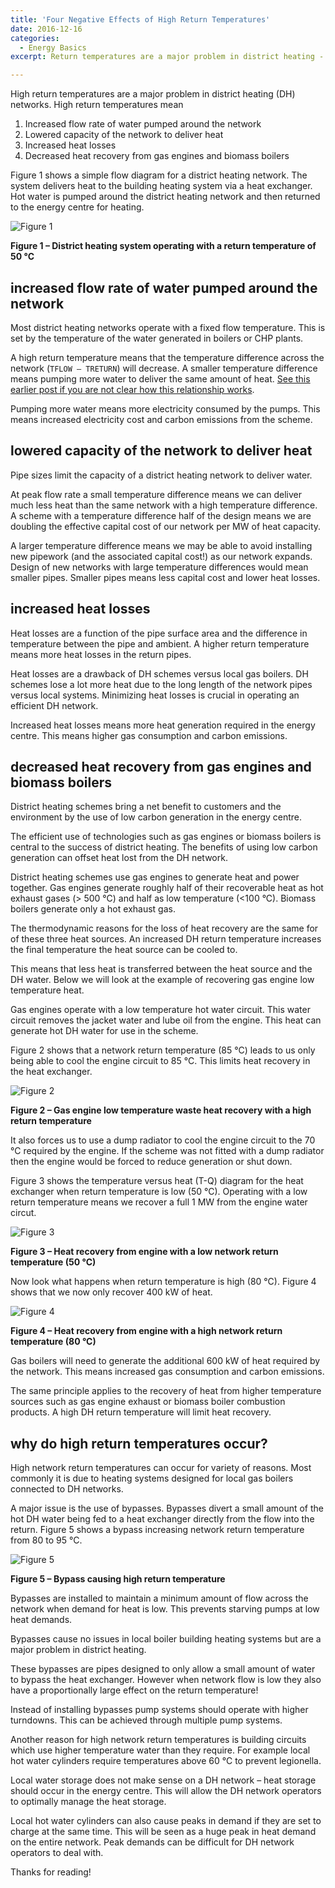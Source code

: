```yaml
---
title: 'Four Negative Effects of High Return Temperatures'
date: 2016-12-16
categories:
  - Energy Basics
excerpt: Return temperatures are a major problem in district heating - do you know why?

---
```


High return temperatures are a major problem in district heating (DH) networks.  High return temperatures mean

1. Increased flow rate of water pumped around the network
2. Lowered capacity of the network to deliver heat
3. Increased heat losses
4. Decreased heat recovery from gas engines and biomass boilers

Figure 1 shows a simple flow diagram for a district heating network.  The system delivers heat to the building heating system via a heat exchanger.  Hot water is pumped around the district heating network and then returned to the energy centre for heating.

![Figure 1]({{"/assets/return_temps/fig1.png"}})

**Figure 1 – District heating system operating with a return temperature of 50 °C**

## increased flow rate of water pumped around the network

Most district heating networks operate with a fixed flow temperature. This is set by the temperature of the water generated in boilers or CHP plants.

A high return temperature means that the temperature difference across the network (`TFLOW – TRETURN`) will decrease.  A smaller temperature difference means pumping more water to deliver the same amount of heat. [See this earlier post if you are not clear how this relationship works](http://adgefficiency.com/energy-basics-q-m-cp-dt/).

Pumping more water means more electricity consumed by the pumps. This means increased electricity cost and carbon emissions from the scheme.

## lowered capacity of the network to deliver heat

Pipe sizes limit the capacity of a district heating network to deliver water.

At peak flow rate a small temperature difference means we can deliver much less heat than the same network with a high temperature difference.   A scheme with a temperature difference half of the design means we are doubling the effective capital cost of our network per MW of heat capacity.

A larger temperature difference means we may be able to avoid installing new pipework (and the associated capital cost!) as our network expands.  Design of new networks with large temperature differences would mean smaller pipes. Smaller pipes means less capital cost and lower heat losses.

## increased heat losses

Heat losses are a function of the pipe surface area and the difference in temperature between the pipe and ambient. A higher return temperature means more heat losses in the return pipes.

Heat losses are a drawback of DH schemes versus local gas boilers. DH schemes lose a lot more heat due to the long length of the network pipes versus local systems. Minimizing heat losses is crucial in operating an efficient DH network.

Increased heat losses means more heat generation required in the energy centre. This means higher gas consumption and carbon emissions.

## decreased heat recovery from gas engines and biomass boilers

District heating schemes bring a net benefit to customers and the environment by the use of low carbon generation in the energy centre.

The efficient use of technologies such as gas engines or biomass boilers is central to the success of district heating.  The benefits of using low carbon generation can offset heat lost from the DH network.

District heating schemes use gas engines to generate heat and power together.  Gas engines generate roughly half of their recoverable heat as hot exhaust gases (> 500 °C) and half as low temperature (<100 °C). Biomass boilers generate only a hot exhaust gas.

The thermodynamic reasons for the loss of heat recovery are the same for of these three heat sources.  An increased DH return temperature increases the final temperature the heat source can be cooled to.

This means that less heat is transferred between the heat source and the DH water.  Below we will look at the example of recovering gas engine low temperature heat.

Gas engines operate with a low temperature hot water circuit.  This water circuit removes the jacket water and lube oil from the engine.  This heat can generate hot DH water for use in the scheme.

Figure 2 shows that a network return temperature (85 °C) leads to us only being able to cool the engine circuit to 85 °C.  This limits heat recovery in the heat exchanger.

![Figure 2]({{"/assets/return_temps/fig2.png"}})

**Figure 2 – Gas engine low temperature waste heat recovery with a high return temperature**

It also forces us to use a dump radiator to cool the engine circuit to the 70 °C required by the engine.  If the scheme was not fitted with a dump radiator then the engine would be forced to reduce generation or shut down.

Figure 3 shows the temperature versus heat (T-Q) diagram for the heat exchanger when return temperature is low (50 °C).  Operating with a low return temperature means we recover a full 1 MW from the engine water circut.

![Figure 3]({{"/assets/return_temps/fig3.png"}})

**Figure 3 – Heat recovery from engine with a low network return temperature (50 °C)**

Now look what happens when return temperature is high (80 °C).  Figure 4 shows that we now only recover 400 kW of heat.

![Figure 4]({{"/assets/return_temps/fig4.png"}})

**Figure 4 – Heat recovery from engine with a high network return temperature (80 °C)**

Gas boilers will need to generate the additional 600 kW of heat required by the network.  This means increased gas consumption and carbon emissions.

The same principle applies to the recovery of heat from higher temperature sources such as gas engine exhaust or biomass boiler combustion products.  A high DH return temperature will limit heat recovery.

## why do high return temperatures occur?

High network return temperatures can occur for variety of reasons.  Most commonly it is due to heating systems designed for local gas boilers connected to DH networks.

A major issue is the use of bypasses.  Bypasses divert a small amount of the hot DH water being fed to a heat exchanger directly from the flow into the return.  Figure 5 shows a bypass increasing network return temperature from 80 to 95 °C.

![Figure 5]({{"/assets/return_temps/fig5.png"}})

**Figure 5 – Bypass causing high return temperature**

Bypasses are installed to maintain a minimum amount of flow across the network when demand for heat is low.  This prevents starving pumps at low heat demands.

Bypasses cause no issues in local boiler building heating systems but are a major problem in district heating.

These bypasses are pipes designed to only allow a small amount of water to bypass the heat exchanger.  However when network flow is low they also have a proportionally large effect on the return temperature!

Instead of installing bypasses pump systems should operate with higher turndowns.  This can be achieved through multiple pump systems.

Another reason for high network return temperatures is building circuits which use higher temperature water than they require.  For example local hot water cylinders require temperatures above 60 °C to prevent legionella.

Local water storage does not make sense on a DH network – heat storage should occur in the energy centre.  This will allow the DH network operators to optimally manage the heat storage.

Local hot water cylinders can also cause peaks in demand if they are set to charge at the same time.  This will be seen as a huge peak in heat demand on the entire network.  Peak demands can be difficult for DH network operators to deal with.

Thanks for reading!
